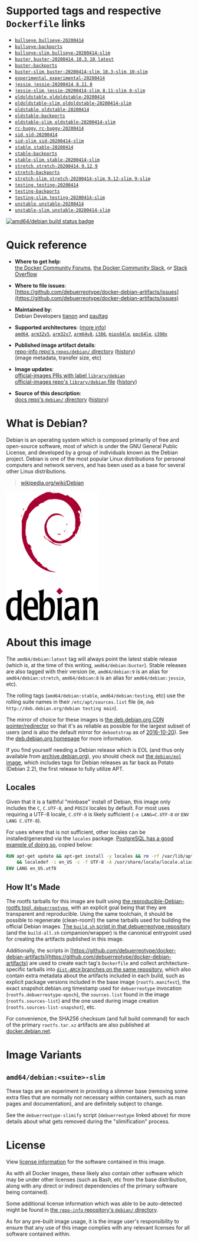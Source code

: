 <!--

********************************************************************************

WARNING:

    DO NOT EDIT "debian/README.md"

    IT IS AUTO-GENERATED

    (from the other files in "debian/" combined with a set of templates)

********************************************************************************

-->

# Supported tags and respective `Dockerfile` links

-	[`bullseye`, `bullseye-20200414`](https://github.com/debuerreotype/docker-debian-artifacts/blob/d0e9ac52257f990717bfc637ec57c62e8bb44eee/bullseye/Dockerfile)
-	[`bullseye-backports`](https://github.com/debuerreotype/docker-debian-artifacts/blob/d0e9ac52257f990717bfc637ec57c62e8bb44eee/bullseye/backports/Dockerfile)
-	[`bullseye-slim`, `bullseye-20200414-slim`](https://github.com/debuerreotype/docker-debian-artifacts/blob/d0e9ac52257f990717bfc637ec57c62e8bb44eee/bullseye/slim/Dockerfile)
-	[`buster`, `buster-20200414`, `10.3`, `10`, `latest`](https://github.com/debuerreotype/docker-debian-artifacts/blob/d0e9ac52257f990717bfc637ec57c62e8bb44eee/buster/Dockerfile)
-	[`buster-backports`](https://github.com/debuerreotype/docker-debian-artifacts/blob/d0e9ac52257f990717bfc637ec57c62e8bb44eee/buster/backports/Dockerfile)
-	[`buster-slim`, `buster-20200414-slim`, `10.3-slim`, `10-slim`](https://github.com/debuerreotype/docker-debian-artifacts/blob/d0e9ac52257f990717bfc637ec57c62e8bb44eee/buster/slim/Dockerfile)
-	[`experimental`, `experimental-20200414`](https://github.com/debuerreotype/docker-debian-artifacts/blob/d0e9ac52257f990717bfc637ec57c62e8bb44eee/experimental/Dockerfile)
-	[`jessie`, `jessie-20200414`, `8.11`, `8`](https://github.com/debuerreotype/docker-debian-artifacts/blob/d0e9ac52257f990717bfc637ec57c62e8bb44eee/jessie/Dockerfile)
-	[`jessie-slim`, `jessie-20200414-slim`, `8.11-slim`, `8-slim`](https://github.com/debuerreotype/docker-debian-artifacts/blob/d0e9ac52257f990717bfc637ec57c62e8bb44eee/jessie/slim/Dockerfile)
-	[`oldoldstable`, `oldoldstable-20200414`](https://github.com/debuerreotype/docker-debian-artifacts/blob/d0e9ac52257f990717bfc637ec57c62e8bb44eee/oldoldstable/Dockerfile)
-	[`oldoldstable-slim`, `oldoldstable-20200414-slim`](https://github.com/debuerreotype/docker-debian-artifacts/blob/d0e9ac52257f990717bfc637ec57c62e8bb44eee/oldoldstable/slim/Dockerfile)
-	[`oldstable`, `oldstable-20200414`](https://github.com/debuerreotype/docker-debian-artifacts/blob/d0e9ac52257f990717bfc637ec57c62e8bb44eee/oldstable/Dockerfile)
-	[`oldstable-backports`](https://github.com/debuerreotype/docker-debian-artifacts/blob/d0e9ac52257f990717bfc637ec57c62e8bb44eee/oldstable/backports/Dockerfile)
-	[`oldstable-slim`, `oldstable-20200414-slim`](https://github.com/debuerreotype/docker-debian-artifacts/blob/d0e9ac52257f990717bfc637ec57c62e8bb44eee/oldstable/slim/Dockerfile)
-	[`rc-buggy`, `rc-buggy-20200414`](https://github.com/debuerreotype/docker-debian-artifacts/blob/d0e9ac52257f990717bfc637ec57c62e8bb44eee/rc-buggy/Dockerfile)
-	[`sid`, `sid-20200414`](https://github.com/debuerreotype/docker-debian-artifacts/blob/d0e9ac52257f990717bfc637ec57c62e8bb44eee/sid/Dockerfile)
-	[`sid-slim`, `sid-20200414-slim`](https://github.com/debuerreotype/docker-debian-artifacts/blob/d0e9ac52257f990717bfc637ec57c62e8bb44eee/sid/slim/Dockerfile)
-	[`stable`, `stable-20200414`](https://github.com/debuerreotype/docker-debian-artifacts/blob/d0e9ac52257f990717bfc637ec57c62e8bb44eee/stable/Dockerfile)
-	[`stable-backports`](https://github.com/debuerreotype/docker-debian-artifacts/blob/d0e9ac52257f990717bfc637ec57c62e8bb44eee/stable/backports/Dockerfile)
-	[`stable-slim`, `stable-20200414-slim`](https://github.com/debuerreotype/docker-debian-artifacts/blob/d0e9ac52257f990717bfc637ec57c62e8bb44eee/stable/slim/Dockerfile)
-	[`stretch`, `stretch-20200414`, `9.12`, `9`](https://github.com/debuerreotype/docker-debian-artifacts/blob/d0e9ac52257f990717bfc637ec57c62e8bb44eee/stretch/Dockerfile)
-	[`stretch-backports`](https://github.com/debuerreotype/docker-debian-artifacts/blob/d0e9ac52257f990717bfc637ec57c62e8bb44eee/stretch/backports/Dockerfile)
-	[`stretch-slim`, `stretch-20200414-slim`, `9.12-slim`, `9-slim`](https://github.com/debuerreotype/docker-debian-artifacts/blob/d0e9ac52257f990717bfc637ec57c62e8bb44eee/stretch/slim/Dockerfile)
-	[`testing`, `testing-20200414`](https://github.com/debuerreotype/docker-debian-artifacts/blob/d0e9ac52257f990717bfc637ec57c62e8bb44eee/testing/Dockerfile)
-	[`testing-backports`](https://github.com/debuerreotype/docker-debian-artifacts/blob/d0e9ac52257f990717bfc637ec57c62e8bb44eee/testing/backports/Dockerfile)
-	[`testing-slim`, `testing-20200414-slim`](https://github.com/debuerreotype/docker-debian-artifacts/blob/d0e9ac52257f990717bfc637ec57c62e8bb44eee/testing/slim/Dockerfile)
-	[`unstable`, `unstable-20200414`](https://github.com/debuerreotype/docker-debian-artifacts/blob/d0e9ac52257f990717bfc637ec57c62e8bb44eee/unstable/Dockerfile)
-	[`unstable-slim`, `unstable-20200414-slim`](https://github.com/debuerreotype/docker-debian-artifacts/blob/d0e9ac52257f990717bfc637ec57c62e8bb44eee/unstable/slim/Dockerfile)

[![amd64/debian build status badge](https://img.shields.io/jenkins/s/https/doi-janky.infosiftr.net/job/multiarch/job/amd64/job/debian.svg?label=amd64/debian%20%20build%20job)](https://doi-janky.infosiftr.net/job/multiarch/job/amd64/job/debian/)

# Quick reference

-	**Where to get help**:  
	[the Docker Community Forums](https://forums.docker.com/), [the Docker Community Slack](http://dockr.ly/slack), or [Stack Overflow](https://stackoverflow.com/search?tab=newest&q=docker)

-	**Where to file issues**:  
	[https://github.com/debuerreotype/docker-debian-artifacts/issues](https://github.com/debuerreotype/docker-debian-artifacts/issues)

-	**Maintained by**:  
	Debian Developers [tianon](https://qa.debian.org/developer.php?login=tianon) and [paultag](https://qa.debian.org/developer.php?login=paultag)

-	**Supported architectures**: ([more info](https://github.com/docker-library/official-images#architectures-other-than-amd64))  
	[`amd64`](https://hub.docker.com/r/amd64/debian/), [`arm32v5`](https://hub.docker.com/r/arm32v5/debian/), [`arm32v7`](https://hub.docker.com/r/arm32v7/debian/), [`arm64v8`](https://hub.docker.com/r/arm64v8/debian/), [`i386`](https://hub.docker.com/r/i386/debian/), [`mips64le`](https://hub.docker.com/r/mips64le/debian/), [`ppc64le`](https://hub.docker.com/r/ppc64le/debian/), [`s390x`](https://hub.docker.com/r/s390x/debian/)

-	**Published image artifact details**:  
	[repo-info repo's `repos/debian/` directory](https://github.com/docker-library/repo-info/blob/master/repos/debian) ([history](https://github.com/docker-library/repo-info/commits/master/repos/debian))  
	(image metadata, transfer size, etc)

-	**Image updates**:  
	[official-images PRs with label `library/debian`](https://github.com/docker-library/official-images/pulls?q=label%3Alibrary%2Fdebian)  
	[official-images repo's `library/debian` file](https://github.com/docker-library/official-images/blob/master/library/debian) ([history](https://github.com/docker-library/official-images/commits/master/library/debian))

-	**Source of this description**:  
	[docs repo's `debian/` directory](https://github.com/docker-library/docs/tree/master/debian) ([history](https://github.com/docker-library/docs/commits/master/debian))

# What is Debian?

Debian is an operating system which is composed primarily of free and open-source software, most of which is under the GNU General Public License, and developed by a group of individuals known as the Debian project. Debian is one of the most popular Linux distributions for personal computers and network servers, and has been used as a base for several other Linux distributions.

> [wikipedia.org/wiki/Debian](https://en.wikipedia.org/wiki/Debian)

![logo](https://raw.githubusercontent.com/docker-library/docs/b449be7df57e9ed9086bb5821bfb5d6cdc5d67a4/debian/logo.png)

# About this image

The `amd64/debian:latest` tag will always point the latest stable release (which is, at the time of this writing, `amd64/debian:buster`). Stable releases are also tagged with their version (ie, `amd64/debian:9` is an alias for `amd64/debian:stretch`, `amd64/debian:8` is an alias for `amd64/debian:jessie`, etc).

The rolling tags (`amd64/debian:stable`, `amd64/debian:testing`, etc) use the rolling suite names in their `/etc/apt/sources.list` file (ie, `deb http://deb.debian.org/debian testing main`).

The mirror of choice for these images is [the deb.debian.org CDN pointer/redirector](https://deb.debian.org) so that it's as reliable as possible for the largest subset of users (and is also the default mirror for `debootstrap` as of [2016-10-20](https://anonscm.debian.org/cgit/d-i/debootstrap.git/commit/?id=9e8bc60ad1ccf3a25ce7890526b70059f3e770de)). See the [deb.debian.org homepage](https://deb.debian.org) for more information.

If you find yourself needing a Debian release which is EOL (and thus only available from [archive.debian.org](http://archive.debian.org)), you should check out [the `debian/eol` image](https://hub.docker.com/r/debian/eol/), which includes tags for Debian releases as far back as Potato (Debian 2.2), the first release to fully utilize APT.

## Locales

Given that it is a faithful "minbase" install of Debian, this image only includes the `C`, `C.UTF-8`, and `POSIX` locales by default. For most uses requiring a UTF-8 locale, `C.UTF-8` is likely sufficient (`-e LANG=C.UTF-8` or `ENV LANG C.UTF-8`).

For uses where that is not sufficient, other locales can be installed/generated via the `locales` package. [PostgreSQL has a good example of doing so](https://github.com/docker-library/postgres/blob/69bc540ecfffecce72d49fa7e4a46680350037f9/9.6/Dockerfile#L21-L24), copied below:

```dockerfile
RUN apt-get update && apt-get install -y locales && rm -rf /var/lib/apt/lists/* \
	&& localedef -i en_US -c -f UTF-8 -A /usr/share/locale/locale.alias en_US.UTF-8
ENV LANG en_US.utf8
```

## How It's Made

The rootfs tarballs for this image are built using [the reproducible-Debian-rootfs tool, `debuerreotype`](https://github.com/debuerreotype/debuerreotype), with an explicit goal being that they are transparent and reproducible. Using the same toolchain, it should be possible to regenerate (clean-room!) the same tarballs used for building the official Debian images. [The `build.sh` script in that debuerreotype repository](https://github.com/debuerreotype/debuerreotype/blob/master/build.sh) (and the `build-all.sh` companion/wrapper) is the canonical entrypoint used for creating the artifacts published in this image.

Additionally, the scripts in [https://github.com/debuerreotype/docker-debian-artifacts](https://github.com/debuerreotype/docker-debian-artifacts) are used to create each tag's `Dockerfile` and collect architecture-specific tarballs into [`dist-ARCH` branches on the same repository](https://github.com/debuerreotype/docker-debian-artifacts/branches), which also contain extra metadata about the artifacts included in each build, such as explicit package versions included in the base image (`rootfs.manifest`), the exact snapshot.debian.org timestamp used for `debuerreotype` invocation (`rootfs.debuerreotype-epoch`), the `sources.list` found in the image (`rootfs.sources-list`) and the one used during image creation (`rootfs.sources-list-snapshot`), etc.

For convenience, the SHA256 checksum (and full build command) for each of the primary `rootfs.tar.xz` artifacts are also published at [docker.debian.net](https://docker.debian.net/).

# Image Variants

## `amd64/debian:<suite>-slim`

These tags are an experiment in providing a slimmer base (removing some extra files that are normally not necessary within containers, such as man pages and documentation), and are definitely subject to change.

See the `debuerreotype-slimify` script (`debuerreotype` linked above) for more details about what gets removed during the "slimification" process.

# License

View [license information](https://www.debian.org/social_contract#guidelines) for the software contained in this image.

As with all Docker images, these likely also contain other software which may be under other licenses (such as Bash, etc from the base distribution, along with any direct or indirect dependencies of the primary software being contained).

Some additional license information which was able to be auto-detected might be found in [the `repo-info` repository's `debian/` directory](https://github.com/docker-library/repo-info/tree/master/repos/debian).

As for any pre-built image usage, it is the image user's responsibility to ensure that any use of this image complies with any relevant licenses for all software contained within.
